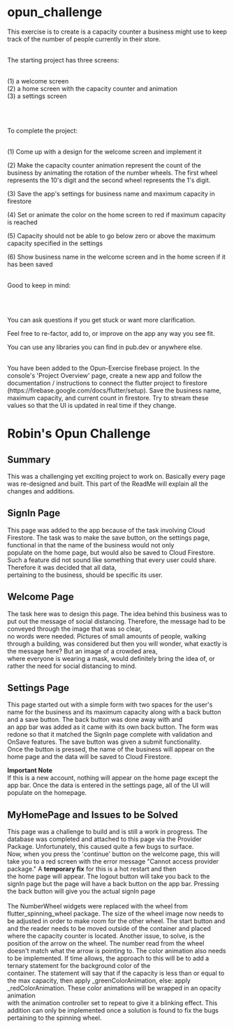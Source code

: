 # opun_challenge

This exercise is to create is a capacity counter a business might use to keep track of the number of people currently in their store.
<br><br>

The starting project has three screens: 
<br><br>

(1) a welcome screen
<br>
(2) a home screen with the capacity counter and animation
<br>
(3) a settings screen

<br><br>

To complete the project:
<br><br>

(1) Come up with a design for the welcome screen and implement it
<br>

(2) Make the capacity counter animation represent the count of the business by animating the rotation of the number wheels. The first wheel represents the 10's digit and the second wheel represents the 1's digit. 
<br>

(3) Save the app's settings for business name and maximum capacity in firestore
<br>

(4) Set or animate the color on the home screen to red if maximum capacity is reached
<br>

(5) Capacity should not be able to go below zero or above the maximum capacity specified in the settings
<br>

(6) Show business name in the welcome screen and in the home screen if it has been saved
<br><br>

Good to keep in mind:

<br><br>

You can ask questions if you get stuck or want more clarification.
<br>

Feel free to re-factor, add to, or improve on the app any way you see fit. 
<br>

You can use any libraries you can find in pub.dev or anywhere else.

<br>
You have been added to the Opun-Exercise firebase project. In the console's 'Project Overview' page, create a new app and follow the documentation / instructions to connect 
the flutter project to firestore (https://firebase.google.com/docs/flutter/setup). Save the business name, maximum capacity, and current count in firestore. Try to stream these values so that the UI is updated in real time if they change. 
<br>


# Robin's Opun Challenge

## Summary

This was a challenging yet exciting project to work on.  Basically every page was re-designed and built.  This part of the ReadMe will explain all the changes and additions.

## SignIn Page

This page was added to the app because of the task involving Cloud Firestore.  The task was to make the save button, on the settings page, functional in that the name of the business would not only<br>
populate on the home page, but would also be saved to Cloud Firestore.  Such a feature did not sound like something that every user could share.  Therefore it was decided that all data,<br>
pertaining to the business, should be specific its user.  

## Welcome Page

The task here was to design this page.  The idea behind this business was to put out the message of social distancing.  Therefore, the message had to be conveyed through the image that was so clear,<br>
no words were needed.  Pictures of small amounts of people, walking through a building, was considered but then you will wonder, what exactly is the message here?  But an image of a crowded area,<br>
where everyone is wearing a mask, would definitely bring the idea of, or rather the need for social distancing to mind.  

## Settings Page

This page started out with a simple form with two spaces for the user's name for the business and its maximum capacity along with a back button and a save button.  The back button was done away with and <br>
an app bar was added as it came with its own back button.  The form was redone so that it matched the SignIn page complete with validation and OnSave features.  The save button was given a submit functionality.<br>
Once the button is pressed, the name of the business will appear on the home page and the data will be saved to Cloud Firestore.

**Important Note**<br>
If this is a new account, nothing will appear on the home page except the app bar.  Once the data is entered in the settings page, all of the UI will populate on the homepage.  

## MyHomePage and Issues to be Solved

This page was a challenge to build and is still a work in progress.  The database was completed and attached to this page via the Provider Package.  Unfortunately, this caused quite a few bugs to surface. <br>
Now, when you press the 'continue' button on the welcome page, this will take you to a red screen with the error message "Cannot access provider package."  A **temporary fix** for this is a hot restart and then <br>
the home page will appear.  The logout button will take you back to the signIn page but the page will have a back button on the app bar.  Pressing the back button will give you the actual signIn page<br>
<br>
The NumberWheel widgets were replaced with the wheel from flutter_spinning_wheel package.  The size of the wheel image now needs to be adjusted in order to make room for the other wheel.  The start button and <br>
and the reader needs to be moved outside of the container and placed where the capacity counter is located.  Another issue, to solve, is the position of the arrow on the wheel.  The number read from the wheel<br>
doesn't match what the arrow is pointing to.  The color animation also needs to be implemented.  If time allows, the approach to this will be to add a ternary statement for the background color of the <br>
container.  The statement will say that if the capacity is less than or equal to the max capacity, then apply _greenColorAnimation, else: apply _redColorAnimation.  These color animations will be wrapped in an opacity animation<br>
with the animation controller set to repeat to give it a blinking effect. This addition can only be implemented once a solution is found to fix the bugs pertaining to the spinning wheel.































